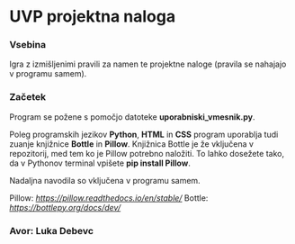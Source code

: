 # UVP projektna naloga

### Vsebina

Igra z izmišljenimi pravili za namen te projektne naloge (pravila se nahajajo v programu samem).

### Začetek

Program se požene s pomočjo datoteke **uporabniski_vmesnik.py**.

Poleg programskih jezikov **Python**, **HTML** in **CSS** program uporablja tudi zuanje knjižnice **Bottle** in **Pillow**.
Knjižnica Bottle je že vključena v repozitorij, med tem ko je Pillow potrebno naložiti. To lahko dosežete tako, da v Pythonov terminal vpišete **pip install Pillow**.

Nadaljna navodila so vključena v programu samem.

Pillow: *https://pillow.readthedocs.io/en/stable/*
Bottle: *https://bottlepy.org/docs/dev/*


### Avor: Luka Debevc
